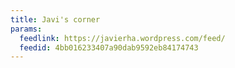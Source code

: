 ```yaml
---
title: Javi's corner
params:
  feedlink: https://javierha.wordpress.com/feed/
  feedid: 4bb016233407a90dab9592eb84174743
---
```


